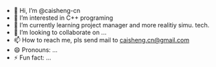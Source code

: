 - 👋 Hi, I’m @caisheng-cn
- 👀 I’m interested in C++ programing
- 🌱 I’m currently learning project manager and more realitiy simu. tech.
- 💞️ I’m looking to collaborate on ...
- 📫 How to reach me, pls send mail to caisheng.cn@gmail.com
- 😄 Pronouns: ...
- ⚡ Fun fact: ...

<!---
caisheng-cn/caisheng-cn is a ✨ special ✨ repository because its `README.md` (this file) appears on your GitHub profile.
You can click the Preview link to take a look at your changes.
--->
